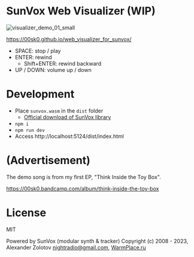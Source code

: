# SunVox Web Visualizer (WIP)

![visualizer_demo_01_small](https://user-images.githubusercontent.com/99490829/227837360-e785a186-dbc2-4542-9671-8fe2dfea821a.png)

https://00sk0.github.io/web_visualizer_for_sunvox/

- SPACE: stop / play
- ENTER: rewind
  - Shift+ENTER: rewind backward
- UP / DOWN: volume up / down

# Development

- Place `sunvox.wasm` in the `dist` folder
  - [Official download of SunVox library](https://warmplace.ru/soft/sunvox/sunvox_lib.php)
- `npm i`
- `npm run dev`
- Access http://localhost:5124/dist/index.html

# (Advertisement)

The demo song is from my first EP, "Think Inside the Toy Box".

https://00sk0.bandcamp.com/album/think-inside-the-toy-box

# License

MIT

Powered by SunVox (modular synth & tracker)
Copyright (c) 2008 - 2023, Alexander Zolotov <nightradio@gmail.com>, [WarmPlace.ru](https://warmplace.ru)

